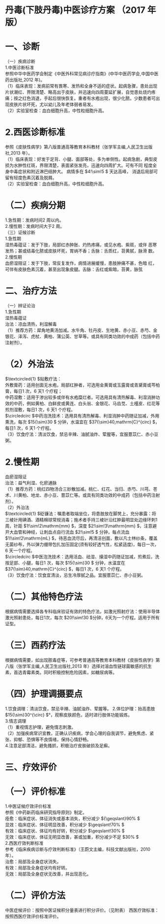 # 丹毒(下肢丹毒)中医诊疗方案 （2017 年版）  
# 一、诊断  
（一）疾病诊断  
1.中医诊断标准  
参照中华中医药学会制定《中医外科常见病诊疗指南》(中华中医药学会,中国中医药出版社,2012 年)。  
（1）临床表现：发病前常有畏寒、发热和全身不适的症状。起病急骤，患处出现片状潮红、界限清楚、略高出于皮肤，并迅速向四周蔓延扩展，自觉患处烧灼疼痛；按之红色消退，手起后很快恢复。重者有水疱出现，很少化脓。少数患者可出现皮肤片状坏死，尤以幼儿及年老体弱者易发。  
（2）实验室检查：血白细胞升高，中性粒细胞升高。  
# 2.西医诊断标准  
参照《皮肤性病学》第八版普通高等教育本科教材（张学军主编,人民卫生出版社,2013 年）。  
（1）临床表现：好发于足背、小腿、面部等处，多为单侧性。起病急剧，典型皮损为水肿性红斑，界限清楚，表面紧张发亮，迅速向四周扩大。可有不同 程度全身中毒症状和附近淋巴结肿大。 病情多在  $4\!\sim\!5 $  天达高峰， 消退后局部可 留有轻度色素沉着及脱屑。  
（2）实验室检查：血白细胞升高，中性粒细胞升高。  
# （二）疾病分期  
1.急性期：发病时间2 周以内。  
2.慢性期：发病时间大于2 周。  
（三）证候诊断  
1.急性期  
湿热毒蕴证：发于下肢，局部红赤肿胀、灼热疼痛，或见水疱、紫斑，或伴 恶寒发热；甚或结毒化脓或皮肤坏死，胃纳不香；舌脉：舌质红，苔黄腻，脉滑 数。  
2.慢性期  
血瘀湿阻证：发于下肢，常反复发作，病情进展缓慢，患肢肿痛不甚，色暗 红，可伴有皮肤色素沉着，甚至出现象皮腿。舌脉：舌红或紫暗，苔黄，脉弦  
# 二、治疗方法  
（一）辨证论治  
1.急性期  
湿热毒蕴证  
治法：凉血清热，利湿解毒  
（1）推荐方药：犀角地黄汤加减。水牛角、牡丹皮、生地黄、赤小豆、赤芍、金银花、泽泻、虎杖、黄柏、蒲公英、甘草等。或具有同类功效的中成药（包括中药注射剂）。  
# （2）外治法  
$\textcircled{1} $贴敷疗法：  
外敷膏药：适用创面无水疱，局部红肿者，可选用金黄膏或玉露膏或青黛膏或芩柏膏，每日1 次，6 天1 个疗程；  
中药湿敷：适用于渗出较多或伴有水疱糜烂者。可选用具有清热解毒、利湿消肿功效的中药，例如黄柏、白鲜皮或黄连、白头翁、金银花、马齿苋、土槿皮、红花等煎剂湿敷，每日1 次，6 天1 个疗程。  
$\circledcirc $中药泡洗技术：选用具有清热解毒、利湿消肿中药随证加减，外用熏洗，每次 $15{\sim}30 $ 分钟，水温宜在 $37{\sim}40\,mathrm{C}^{circ} $，每日1 次，6 天1 个疗程。  
（3）饮食疗法：清淡饮食，禁忌辛辣、油腻油炸、荤腥等，宜服薏苡仁、赤小豆粥。  
# 2.慢性期  
血瘀湿阻证  
治法：益气利湿、化瘀通脉  
（1）推荐方药：桃红四物汤合三妙散加减。桃仁、红花、当归、赤芍、川芎、苍术、川黄柏、地龙、赤小豆、薏苡仁等。或具有同类功效的中成药（包括中药注射剂）。  
（2）外治法  
$\textcircled{1} $砭镰法：嘱患者取端坐位，将患肢放在脚凳上，充分暴露：将三棱针用碘酒、酒精棉球常规消毒；施术者手持三棱针沿红肿最明显处边缘环刺1 周，针距 $1\!\sim\!2\mathrm{mm} $，深度 $2\!\sim\!3\mathrm{mm} $，注意避开大血管和神经，让刺血点自行流血 $2\!\sim\!5 $ 分钟，每点流血 $1\!\sim\!2\mathrm{mL} $，待恶血流尽后，再清洁创面，敷以凡士林纱条，覆盖无菌纱布，外以弹力绷带包扎加压固定(须有较好透气性，松紧适度)，每日一次，6 天一个疗程。  
$\circledcirc $中医泡洗技术：选用活血、祛湿、燥湿中药随证加减，煎煮后，洗按足部、小腿，每日1 次，每次 $15{\sim}30 $ 分钟，水温宜在 $37{\sim}40\,mathrm{C}^{circ} $，每日1 次，6 天1 个疗程。  
（3）饮食疗法：饮食宜清淡，忌生冷厚腻之品。宜服薏苡仁、赤小豆粥。  
# （二）其他特色疗法  
根据病情需要选择各专科临床验证有效的特色疗法，如激光照射疗法：使用半导体激光照射患处，每日1次，每次 $20\!\sim\!30 $分钟，6天为一个疗程。适用于所有证型。  
# （三）西药疗法  
根据病情需要，如出现脓毒症等，可参考普通高等教育本科教材《皮肤性病学》第八版（张学军主编,人民卫生出版社,2013 年）选择对溶血性链球菌敏感的抗生素，首选青霉素类。同时积极控制危险因素，如糖尿病等。  
# （四）护理调摄要点  
1.饮食调理：清淡饮食，禁忌辛辣、油腻油炸、荤腥等。 2.体位护理：抬高患肢 $15{\sim}30^{\circ} $°，观察皮肤颜色，适时进行肢体功能锻炼。  
3.情志调理  
（1）重视情志护理，避免情志刺激。  
（2）加强疾病常识宣教，正确认识疾病，学会心理的自我调节，避免焦虑、紧张、抑郁、恐惧等不良情绪，保持心情舒畅。  
4.注意足部清洁，避免搔抓，积极治疗皮肤破损及足癣。  
# 三、疗效评价  
# （一）评价标准  
1.中医证候疗效评价标准  
参照《中药新药临床研究指导原则》制定。  
痊愈：临床症状、体征消失或基本消失，积分减少 ${\geqslant}90\% $  
显效：临床症状、体征明显改善，积分减少 $\geqslant\!70\% $  
有效：临床症状、体征均有好转，积分减少 $\geqslant\!30\% $  
无效：临床症状、体征无明显改善，甚或加重，积分减少不足 $30\% $  
2.西医疗效判断标准  
参考《临床疾病诊断与疗效判断标准》（王蔚文主编，科技文献出版社，2010年）。  
治愈：局部及全身症状消失。  
有效：局部及全身症状均有好转。  
无效：局部及全身症状无改善，并出现恶化。  
# （二）评价方法  
中医症候评价：按照中医证候积分量表进行积分评价。（见附表） 西医疗效标准：按照西医疗效评价标准评价。  

